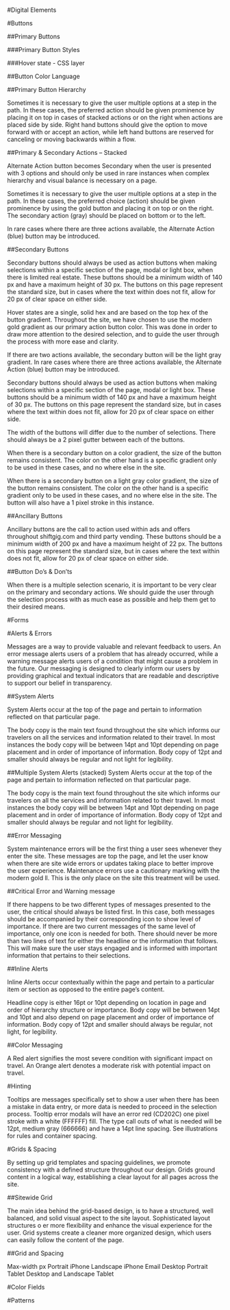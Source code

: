 #Digital Elements

#Buttons

##Primary Buttons

###Primary Button Styles

###Hover state - CSS layer


##Button Color Language

##Primary Button Hierarchy

Sometimes it is necessary to give the user multiple options at a step in the path. In these cases, the preferred action should be given prominence by placing it on top in cases of stacked actions or on the right when actions are placed side by side. Right hand buttons should give the option to move forward with or accept an action, while left hand buttons are reserved for canceling or moving backwards within a flow.

##Primary & Secondary Actions – Stacked

Alternate Action button becomes Secondary when the user is presented with 3 options and should only be used in rare instances when complex hierarchy and visual balance is necessary on a page.

Sometimes it is necessary to give the user multiple options at a step in the path. In these cases, the preferred choice (action) should be given prominence by using the gold button and placing it on top or on the right. The secondary action (gray) should be placed on bottom or to the left.

In rare cases where there are three actions available, the Alternate Action (blue) button may be introduced.

##Secondary Buttons

Secondary buttons should always be used as action buttons when making selections within a specific section of the page, modal or light box, when there is limited real estate. These buttons should be a minimum width of 140 px and have a maximum height of 30 px. The buttons on this page represent the standard size, but in cases where the text within does not fit, allow for 20 px of clear space on either side.

Hover states are a single, solid hex and are based on the top hex of the button gradient.
Throughout the site, we have chosen to use the modern gold gradient as our primary action button color. This was done in order to draw more attention to the desired selection, and to guide the user through the process with more ease and clarity.

If there are two actions available, the secondary button will be the light gray gradient. In rare cases where there are three actions available, the Alternate Action (blue) button may be introduced.

Secondary buttons should always be used as action buttons when making selections within a specific section of the page, modal or light box. These buttons should be a minimum width of 140 px and have a maximum height of 30 px. The buttons on this page represent the standard size, but in cases where the text within does not fit, allow for 20 px of clear space on either side.

The width of the buttons will differ due to the number of selections. There should always be a 2 pixel gutter between each of the buttons.

When there is a secondary button on a color gradient, the size of the button remains consistent. The color on the other hand is a specific gradient only to be used in these cases, and no where else in the site.

When there is a secondary button on a light gray color gradient, the size of the button remains consistent. The color on the other hand is a specific gradient only to be used in these cases, and no where else in the site. The button will also have a 1 pixel stroke in this instance.

##Ancillary Buttons

Ancillary buttons are the call to action used within ads and offers throughout shiftgig.com and third party vending. These buttons should be a minimum width of 200 px and have a maximum height of 22 px. The buttons on this page represent the standard size, but in cases where the text within does not fit, allow for 20 px of clear space on either side.

##Button Do’s & Don’ts

When there is a multiple selection scenario, it is important to be very clear on the primary and secondary actions. We should guide the user through the selection process with as much ease as possible and help them get to their desired means.

#Forms

#Alerts & Errors

Messages are a way to provide valuable and relevant feedback to users. An error message alerts users of a problem that has already occurred, while a warning message alerts users of a condition that might cause a problem in the future. Our messaging
is designed to clearly inform our users by providing graphical and textual indicators that are readable and descriptive to support our belief in transparency.
          
##System Alerts

System Alerts occur at the top of the page and pertain to information reflected on that particular page.

The body copy is the main text found throughout the site which informs our travelers on all the services and information related to their travel. In most instances the body copy will be between 14pt and 10pt depending on page placement and in order of importance of information. Body copy of 12pt and smaller should always be regular and not light for legibility.

##Multiple System Alerts (stacked)
System Alerts occur at the top of the page and pertain to information reflected on that particular page.

The body copy is the main text found throughout the site which informs our travelers on all the services and information related to their travel. In most instances the body copy will be between 14pt and 10pt depending on page placement and in order of importance of information. Body copy of 12pt and smaller should always be regular and not light for legibility.

##Error Messaging

System maintenance errors will be the  first thing a user sees whenever they enter the site. These messages are top the page, and let the user know when there are site wide errors or updates taking place to better improve the user experience. Maintenance errors use a cautionary marking with the modern gold  ll. This is the only place on the site this treatment will be used.

##Critical Error and Warning message

If there happens to be two different types of messages presented to the user, the critical should always be listed  first. In this case, both messages should be accompanied by their corresponding icon to show level of importance. If there are two current messages of the same level of importance, only one icon is needed for both. There should never be more than two lines of text for either the headline or the information that follows. This will make sure the user stays engaged and is informed with important information that pertains to their selections.

##Inline Alerts

Inline Alerts occur contextually within the page and pertain to a particular item or section as opposed to the entire page’s content.

Headline copy is either 16pt or 10pt depending on location in page and order of hierarchy structure or importance. Body copy will be between 14pt and 10pt and also depend on page placement and order of importance of information. Body copy of 12pt and smaller should always be regular, not light, for legibility.

##Color Messaging

A Red alert signifies the most severe condition with significant impact on travel. An Orange alert denotes a moderate risk with potential impact on travel.

#Hinting

Tooltips are messages specifically set to show a user when there has been a mistake in data entry, or more data is needed to proceed in the selection process. Tooltip error modals will have an error red (CD202C) one pixel stroke with a white (FFFFFF) fill. The type call outs of what is needed will be 12pt, medium gray (666666) and have a 14pt line spacing. See illustrations for rules and container spacing.

#Grids & Spacing

By setting up grid templates and spacing guidelines, we promote consistency with a defined structure throughout our design. Grids ground content in a logical way, establishing a clear layout for all pages across the site.

##Sitewide Grid

The main idea behind the grid-based design, is to have a structured, well balanced, and solid visual aspect to the site layout. Sophisticated layout structures o er more flexibility and enhance the visual experience for the user. Grid systems create a cleaner more organized design, which users can easily follow the content of the page.

##Grid and Spacing

Max-width px 
Portrait iPhone
Landscape iPhone
Email Desktop
Portrait Tablet
Desktop and Landscape Tablet

#Color Fields

#Patterns

